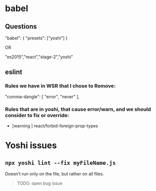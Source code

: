 
# babel
## Questions

"babel": { "presets": ["yoshi"] }

OR

"es2015","react","stage-2","yoshi"

## eslint

### Rules we have in WSR that I chose to Remove:
 "comma-dangle": [
        "error",
        "never"
      ],

### Rules that are in yoshi, that cause error/warn, and we should consider to fix or override:
- [warning ] react/forbid-foreign-prop-types

# Yoshi issues 
## `npx yoshi lint --fix myFileName.js`
Doesn't run only on the file, but rather on all files.
> TODO: open bug issue